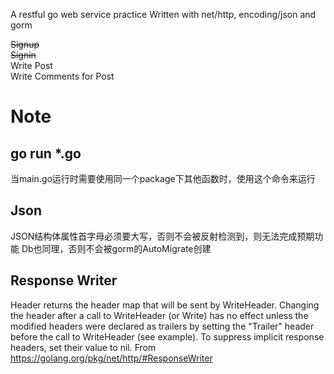 A restful go web service practice
Written with net/http, encoding/json and gorm

~~Signup~~<br>
~~Signin~~ <br>
Write Post <br>
Write Comments for Post <br>

# Note
## go run *.go 
当main.go运行时需要使用同一个package下其他函数时，使用这个命令来运行

## Json
JSON结构体属性首字母必须要大写，否则不会被反射检测到，则无法完成预期功能
Db也同理，否则不会被gorm的AutoMigrate创建

## Response Writer
 Header returns the header map that will be sent by
 WriteHeader. Changing the header after a call to
 WriteHeader (or Write) has no effect unless the modified
 headers were declared as trailers by setting the
 "Trailer" header before the call to WriteHeader (see example).
 To suppress implicit response headers, set their value to nil.
 From https://golang.org/pkg/net/http/#ResponseWriter   
